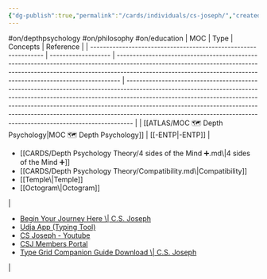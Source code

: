 ```yaml
---
{"dg-publish":true,"permalink":"/cards/individuals/cs-joseph/","created":"2023-01-29T18:56:34.797+01:00","updated":"2023-04-30T10:19:47.562+02:00"}
---
```


#on/depthpsychology #on/philosophy #on/education 
| MOC                                                             | Type                | Concepts                                                                                                                                                                                                                                    | Reference                                                                                                                                                                                                                                                                                                                                                                                                |
| --------------------------------------------------------------- | ------------------- | ------------------------------------------------------------------------------------------------------------------------------------------------------------------------------------------------------------------------------------------- | -------------------------------------------------------------------------------------------------------------------------------------------------------------------------------------------------------------------------------------------------------------------------------------------------------------------------------------------------------------------------------------------------------- |
| [[ATLAS/MOC 🗺️ Depth Psychology\|MOC 🗺️ Depth Psychology]] | [[-ENTP\|-ENTP]] | <ul><li>[[CARDS/Depth Psychology Theory/4 sides of the Mind ➕.md\\|4 sides of the Mind ➕]]</li><li>[[CARDS/Depth Psychology Theory/Compatibility.md\\|Compatibility]]</li><li>[[Temple\\|Temple]]</li><li>[[Octogram\\|Octogram]]</li></ul> | <ul><li>[Begin Your Journey Here \\| C.S. Joseph](https://csjoseph.life/)</li><li>[Udja App (Typing Tool)](https://www.udja.app/#/)</li><li>[CS Joseph - Youtube](https://www.youtube.com/@CSJoseph)</li><li>[CSJ Members Portal](https://offers.csjoseph.life/portal)</li><li>[Type Grid Companion Guide Download \\| C.S. Joseph](https://csjoseph.life/type-grid-companion-guide-download/)</li></ul> |




